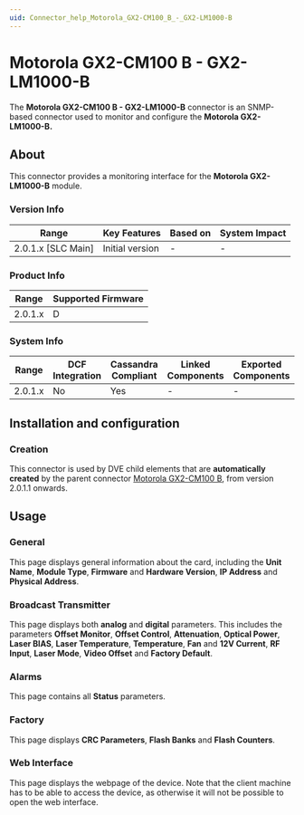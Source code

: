 ```yaml
---
uid: Connector_help_Motorola_GX2-CM100_B_-_GX2-LM1000-B
---
```


# Motorola GX2-CM100 B - GX2-LM1000-B

The **Motorola GX2-CM100 B - GX2-LM1000-B** connector is an SNMP-based connector used to monitor and configure the **Motorola GX2-LM1000-B.**

## About

This connector provides a monitoring interface for the **Motorola GX2-LM1000-B** module.

### Version Info

| Range                | Key Features     | Based on     | System Impact     |
|----------------------|------------------|--------------|-------------------|
| 2.0.1.x [SLC Main]   | Initial version  | -            | -                 |

### Product Info

| Range     | Supported Firmware     |
|-----------|------------------------|
| 2.0.1.x   | D                      |

### System Info

| Range     | DCF Integration     | Cassandra Compliant     | Linked Components     | Exported Components     |
|-----------|---------------------|-------------------------|-----------------------|-------------------------|
| 2.0.1.x   | No                  | Yes                     | -                     | -                       |

## Installation and configuration

### Creation

This connector is used by DVE child elements that are **automatically created** by the parent connector [Motorola GX2-CM100 B](xref:Connector_help_Motorola_GX2-CM100_B), from version 2.0.1.1 onwards.

## Usage

### General

This page displays general information about the card, including the **Unit Name**, **Module Type**, **Firmware** and **Hardware Version**, **IP Address** and **Physical Address**.

### Broadcast Transmitter

This page displays both **analog** and **digital** parameters. This includes the parameters **Offset Monitor**, **Offset Control**, **Attenuation**, **Optical Power**, **Laser BIAS**, **Laser Temperature**, **Temperature**, **Fan** and **12V Current**, **RF Input**, **Laser Mode**, **Video Offset** and **Factory Default**.

### Alarms

This page contains all **Status** parameters.

### Factory

This page displays **CRC Parameters**, **Flash Banks** and **Flash Counters**.

### Web Interface

This page displays the webpage of the device. Note that the client machine has to be able to access the device, as otherwise it will not be possible to open the web interface.
